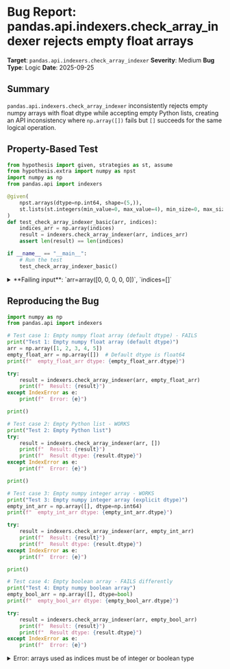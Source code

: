 # Bug Report: pandas.api.indexers.check_array_indexer rejects empty float arrays

**Target**: `pandas.api.indexers.check_array_indexer`
**Severity**: Medium
**Bug Type**: Logic
**Date**: 2025-09-25

## Summary

`pandas.api.indexers.check_array_indexer` inconsistently rejects empty numpy arrays with float dtype while accepting empty Python lists, creating an API inconsistency where `np.array([])` fails but `[]` succeeds for the same logical operation.

## Property-Based Test

```python
from hypothesis import given, strategies as st, assume
from hypothesis.extra import numpy as npst
import numpy as np
from pandas.api import indexers

@given(
    npst.arrays(dtype=np.int64, shape=(5,)),
    st.lists(st.integers(min_value=0, max_value=4), min_size=0, max_size=10)
)
def test_check_array_indexer_basic(arr, indices):
    indices_arr = np.array(indices)
    result = indexers.check_array_indexer(arr, indices_arr)
    assert len(result) == len(indices)

if __name__ == "__main__":
    # Run the test
    test_check_array_indexer_basic()
```

<details>

<summary>
**Failing input**: `arr=array([0, 0, 0, 0, 0])`, `indices=[]`
</summary>
```
Traceback (most recent call last):
  File "/home/npc/pbt/agentic-pbt/worker_/59/hypo.py", line 17, in <module>
    test_check_array_indexer_basic()
    ~~~~~~~~~~~~~~~~~~~~~~~~~~~~~~^^
  File "/home/npc/pbt/agentic-pbt/worker_/59/hypo.py", line 7, in test_check_array_indexer_basic
    npst.arrays(dtype=np.int64, shape=(5,)),
               ^^^
  File "/home/npc/miniconda/lib/python3.13/site-packages/hypothesis/core.py", line 2124, in wrapped_test
    raise the_error_hypothesis_found
  File "/home/npc/pbt/agentic-pbt/worker_/59/hypo.py", line 12, in test_check_array_indexer_basic
    result = indexers.check_array_indexer(arr, indices_arr)
  File "/home/npc/miniconda/lib/python3.13/site-packages/pandas/core/indexers/utils.py", line 551, in check_array_indexer
    raise IndexError("arrays used as indices must be of integer or boolean type")
IndexError: arrays used as indices must be of integer or boolean type
Falsifying example: test_check_array_indexer_basic(
    arr=array([0, 0, 0, 0, 0]),
    indices=[],
)
```
</details>

## Reproducing the Bug

```python
import numpy as np
from pandas.api import indexers

# Test case 1: Empty numpy float array (default dtype) - FAILS
print("Test 1: Empty numpy float array (default dtype)")
arr = np.array([1, 2, 3, 4, 5])
empty_float_arr = np.array([])  # Default dtype is float64
print(f"  empty_float_arr dtype: {empty_float_arr.dtype}")

try:
    result = indexers.check_array_indexer(arr, empty_float_arr)
    print(f"  Result: {result}")
except IndexError as e:
    print(f"  Error: {e}")

print()

# Test case 2: Empty Python list - WORKS
print("Test 2: Empty Python list")
try:
    result = indexers.check_array_indexer(arr, [])
    print(f"  Result: {result}")
    print(f"  Result dtype: {result.dtype}")
except IndexError as e:
    print(f"  Error: {e}")

print()

# Test case 3: Empty numpy integer array - WORKS
print("Test 3: Empty numpy integer array (explicit dtype)")
empty_int_arr = np.array([], dtype=np.int64)
print(f"  empty_int_arr dtype: {empty_int_arr.dtype}")

try:
    result = indexers.check_array_indexer(arr, empty_int_arr)
    print(f"  Result: {result}")
    print(f"  Result dtype: {result.dtype}")
except IndexError as e:
    print(f"  Error: {e}")

print()

# Test case 4: Empty boolean array - FAILS differently
print("Test 4: Empty numpy boolean array")
empty_bool_arr = np.array([], dtype=bool)
print(f"  empty_bool_arr dtype: {empty_bool_arr.dtype}")

try:
    result = indexers.check_array_indexer(arr, empty_bool_arr)
    print(f"  Result: {result}")
    print(f"  Result dtype: {result.dtype}")
except IndexError as e:
    print(f"  Error: {e}")
```

<details>

<summary>
Error: arrays used as indices must be of integer or boolean type
</summary>
```
Test 1: Empty numpy float array (default dtype)
  empty_float_arr dtype: float64
  Error: arrays used as indices must be of integer or boolean type

Test 2: Empty Python list
  Result: []
  Result dtype: int64

Test 3: Empty numpy integer array (explicit dtype)
  empty_int_arr dtype: int64
  Result: []
  Result dtype: int64

Test 4: Empty numpy boolean array
  empty_bool_arr dtype: bool
  Error: Boolean index has wrong length: 0 instead of 5
```
</details>

## Why This Is A Bug

This bug violates the principle of consistent API behavior. The function `check_array_indexer` has special handling for empty Python lists (lines 526-528 in pandas/core/indexers/utils.py) but fails to apply the same logic to empty numpy arrays:

1. **Inconsistent behavior**: The function checks `is_array_like(indexer)` to determine if the input needs conversion. Empty lists return False (not array-like) and get special handling, but empty numpy arrays return True (array-like) and skip this critical path.

2. **Developer awareness**: Line 527 contains the comment "empty list is converted to float array by pd.array" showing developers knew about the dtype issue for empty collections but only fixed it for one code path.

3. **Logical contradiction**: An empty array has zero elements to validate, making dtype checking meaningless for indexing purposes. Whether dtype is float64, int64, or bool, an empty array indexes nothing.

4. **Documentation mismatch**: While the docstring shows float64 arrays should raise errors, it doesn't specify that empty arrays should be treated differently based on their creation method (`[]` vs `np.array([])`).

## Relevant Context

The bug stems from a control flow issue in the source code (pandas/core/indexers/utils.py):

- Lines 524-528: Handle non-array-like inputs (e.g., Python lists), including special case for empty lists
- Lines 530-551: Handle array-like inputs, checking dtype without considering empty arrays
- The `is_array_like()` function treats `[]` and `np.array([])` differently, causing them to take different code paths

Key source code link: https://github.com/pandas-dev/pandas/blob/main/pandas/core/indexers/utils.py#L524-L551

The fact that `np.array([])` defaults to float64 dtype is a numpy design decision that pandas should handle gracefully, just as it already does for empty Python lists.

## Proposed Fix

```diff
--- a/pandas/core/indexers/utils.py
+++ b/pandas/core/indexers/utils.py
@@ -524,9 +524,13 @@ def check_array_indexer(array: AnyArrayLike, indexer: Any) -> Any:
     if not is_array_like(indexer):
         indexer = pd_array(indexer)
         if len(indexer) == 0:
             # empty list is converted to float array by pd.array
             indexer = np.array([], dtype=np.intp)
+    # Handle empty numpy arrays regardless of dtype
+    elif len(indexer) == 0:
+        # Empty arrays should be treated as integer arrays for indexing
+        indexer = np.array([], dtype=np.intp)

     dtype = indexer.dtype
     if is_bool_dtype(dtype):
```
